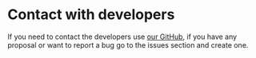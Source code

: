 # Contact with developers

If you need to contact the developers use [our GitHub](https://github.com/lnp2pbot/bot), if you have any proposal or want to report a bug go to the issues section and create one.
